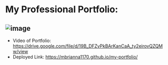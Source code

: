 # My Professional Portfolio:

## ![image](https://user-images.githubusercontent.com/79677995/130340568-0e7aeecd-6509-4306-afa7-0a4ed29e704f.png)


- Video of Portfolio: https://drive.google.com/file/d/19B_DFZvPkBArKanCaA_ty2eirovQZQMw/view
- Deployed Link: https://mbrianna1170.github.io/my-portfolio/

